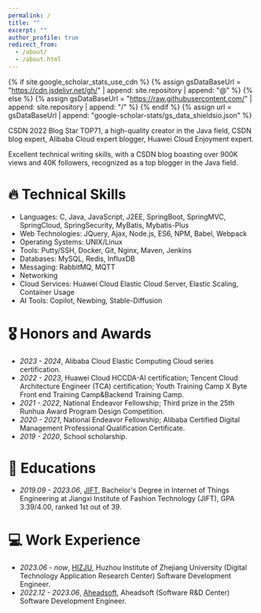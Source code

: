 ```yaml
---
permalink: /
title: ""
excerpt: ""
author_profile: true
redirect_from: 
  - /about/
  - /about.html
---
```


{% if site.google_scholar_stats_use_cdn %}
{% assign gsDataBaseUrl = "https://cdn.jsdelivr.net/gh/" | append: site.repository | append: "@" %}
{% else %}
{% assign gsDataBaseUrl = "https://raw.githubusercontent.com/" | append: site.repository | append: "/" %}
{% endif %}
{% assign url = gsDataBaseUrl | append: "google-scholar-stats/gs_data_shieldsio.json" %}

<span class='anchor' id='about-me'></span>

CSDN 2022 Blog Star TOP71, a high-quality creator in the Java field, CSDN blog expert, Alibaba Cloud expert blogger, Huawei Cloud Enjoyment expert.

Excellent technical writing skills, with a CSDN blog boasting over 900K views and 40K followers, recognized as a top blogger in the Java field.

# 🔥 Technical Skills

- Languages: C, Java, JavaScript, J2EE, SpringBoot, SpringMVC, SpringCloud, SpringSecurity, MyBatis, Mybatis-Plus
- Web Technologies: JQuery, Ajax, Node.js, ES6, NPM, Babel, Webpack
- Operating Systems: UNIX/Linux
- Tools: Putty/SSH, Docker, Git, Nginx, Maven, Jenkins
- Databases: MySQL, Redis, InfluxDB
- Messaging: RabbitMQ, MQTT
- Networking
- Cloud Services: Huawei Cloud Elastic Cloud Server, Elastic Scaling, Container Usage
- AI Tools: Copilot, Newbing, Stable-Diffusion

<!-- # 📝 Publications 

<div class='paper-box'><div class='paper-box-image'><div><div class="badge">CVPR 2016</div><img src='images/500x300.png' alt="sym" width="100%"></div></div>
<div class='paper-box-text' markdown="1">

[Deep Residual Learning for Image Recognition](https://openaccess.thecvf.com/content_cvpr_2016/papers/He_Deep_Residual_Learning_CVPR_2016_paper.pdf)

**Kaiming He**, Xiangyu Zhang, Shaoqing Ren, Jian Sun

[**Project**](https://scholar.google.com/citations?view_op=view_citation&hl=zh-CN&user=DhtAFkwAAAAJ&citation_for_view=DhtAFkwAAAAJ:ALROH1vI_8AC) <strong><span class='show_paper_citations' data='DhtAFkwAAAAJ:ALROH1vI_8AC'></span></strong>
- Lorem ipsum dolor sit amet, consectetur adipiscing elit. Vivamus ornare aliquet ipsum, ac tempus justo dapibus sit amet. 
</div>
</div>

- [Lorem ipsum dolor sit amet, consectetur adipiscing elit. Vivamus ornare aliquet ipsum, ac tempus justo dapibus sit amet](https://github.com), A, B, C, **CVPR 2020** -->

# 🎖 Honors and Awards
- *2023 - 2024*, Alibaba Cloud Elastic Computing Cloud series certification.
- *2022 - 2023*, Huawei Cloud HCCDA-AI certification; Tencent Cloud Architecture Engineer (TCA) certification; Youth Training Camp X Byte Front end Training Camp&Backend Training Camp.
- *2021 - 2022*, National Endeavor Fellowship; Third prize in the 25th Runhua Award Program Design Competition.
- *2020 - 2021*, National Endeavor Fellowship; Alibaba Certified Digital Management Professional Qualification Certificate.
- *2019 - 2020*, School scholarship.

# 📖 Educations

- *2019.09 - 2023.06*,  [JIFT](https://gjxy-en.jift.edu.cn/index.htm), Bachelor's Degree in Internet of Things Engineering at Jiangxi Institute of Fashion Technology (JIFT), GPA 3.39/4.00, ranked 1st out of 39. 

<!-- # 💬 Invited Talks
- *2021.06*, Lorem ipsum dolor sit amet, consectetur adipiscing elit. Vivamus ornare aliquet ipsum, ac tempus justo dapibus sit amet. 
- *2021.03*, Lorem ipsum dolor sit amet, consectetur adipiscing elit. Vivamus ornare aliquet ipsum, ac tempus justo dapibus sit amet.  \| [\[video\]](https://github.com/) -->

# 💻 Work Experience
- *2023.06 - now*, [HIZJU](http://hzi.zju.edu.cn/site/team), Huzhou Institute of Zhejiang University (Digital Technology Application Research Center) Software Development Engineer.
- *2022.12 - 2023.06*, [Aheadsoft](http://www.aheadsoft.com.cn/), Aheadsoft (Software R&D Center)  Software Development Engineer.
